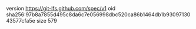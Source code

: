 version https://git-lfs.github.com/spec/v1
oid sha256:97b8a7855d495c8da6c7e056998dbc520ca86b1464db1b9309713043577cfa5e
size 579
